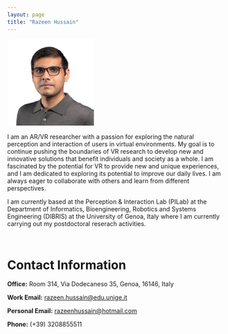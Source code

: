 ```yaml
---
layout: page
title: "Razeen Hussain"
---
```


![alt text](assets/razeen.png)

I am an AR/VR researcher with a passion for exploring the natural perception and interaction of users in virtual environments. My goal is to continue pushing the boundaries of VR research to develop new and innovative solutions that benefit individuals and society as a whole. I am fascinated by the potential for VR to provide new and unique experiences, and I am dedicated to exploring its potential to improve our daily lives. I am always eager to collaborate with others and learn from different perspectives.

I am currently based at the Perception & Interaction Lab (PILab) at the Department of Informatics, Bioengineering, Robotics and Systems Engineering (DIBRIS) at the University of Genoa, Italy where I am currently carrying out my postdoctoral reserach activities.

<br>

# Contact Information

**Office:** Room 314, Via Dodecaneso 35, Genoa, 16146, Italy

**Work Email:** [razeen.hussain@edu.unige.it](mailto:razeen.hussain@edu.unige.it)

**Personal Email:** [razeenhussain@hotmail.com](mailto:razeenhussain@hotmail.com)

**Phone:** (+39) 3208855511
